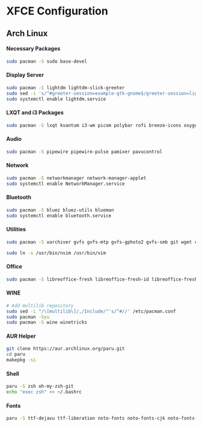 # XFCE Configuration

## Arch Linux

#### Necessary Packages

```bash
sudo pacman -S sudo base-devel
```

#### Display Server

```bash
sudo pacman -S lightdm lightdm-slick-greeter
sudo sed -i 's/^#greeter-session=example-gtk-gnome$/greeter-session=lightdm-slick-greeter/' /etc/lightdm/lightdm.conf
sudo systemctl enable lightdm.service
```

#### LXQT and i3 Packages

```bash
sudo pacman -S lxqt kvantum i3-wm picom polybar rofi breeze-icons oxygen-icons xsettingsd
```

#### Audio

```bash
sudo pacman -S pipewire pipewire-pulse pamixer pavucontrol
```

#### Network

```bash
sudo pacman -S networkmanager network-manager-applet
sudo systemctl enable NetworkManager.service
```

#### Bluetooth

```bash
sudo pacman -S bluez bluez-utils blueman
sudo systemctl enable bluetooth.service
```

#### Utilities

```bash
sudo pacman -S xarchiver gvfs gvfs-mtp gvfs-gphoto2 gvfs-smb git wget curl htop neofetch xclip xsel feh gnome-keyring xorg-xkill webp-pixbuf-loader mpv ffmpegthumbnailer tumbler tmux neovim kitty rofi-calc

sudo ln -s /usr/bin/nvim /usr/bin/vim
```

#### Office

```bash
sudo pacman -S libreoffice-fresh libreoffice-fresh-id libreoffice-fresh-ja atril
```

#### WINE

```bash
# Add multilib repository
sudo sed -i "/\[multilib\]/,/Include/"'s/^#//' /etc/pacman.conf
sudo pacman -Syu
sudo pacman -S wine winetricks
```

#### AUR Helper

```bash
git clone https://aur.archlinux.org/paru.git
cd paru
makepkg -si
```

#### Shell

```bash
paru -S zsh oh-my-zsh-git
echo "exec zsh" >> ~/.bashrc
```

#### Fonts

```bash
paru -S ttf-dejavu ttf-liberation noto-fonts noto-fonts-cjk noto-fonts-emoji noto-fonts-extra nerd-fonts-meta
```